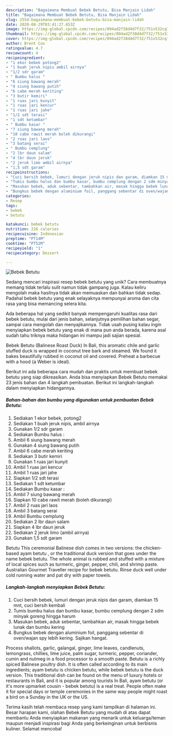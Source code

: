 ```yaml
---
description: "Bagaimana Membuat Bebek Betutu, Bisa Manjain Lidah"
title: "Bagaimana Membuat Bebek Betutu, Bisa Manjain Lidah"
slug: 2554-bagaimana-membuat-bebek-betutu-bisa-manjain-lidah
date: 2020-08-29T03:41:27.653Z
image: https://img-global.cpcdn.com/recipes/094ad2f38d4d7f32/751x532cq70/bebek-betutu-foto-resep-utama.jpg
thumbnail: https://img-global.cpcdn.com/recipes/094ad2f38d4d7f32/751x532cq70/bebek-betutu-foto-resep-utama.jpg
cover: https://img-global.cpcdn.com/recipes/094ad2f38d4d7f32/751x532cq70/bebek-betutu-foto-resep-utama.jpg
author: Brent Cox
ratingvalue: 4.7
reviewcount: 4
recipeingredient:
- "1 ekor bebek potong2"
- "1 buah jeruk nipis ambil airnya"
- "1/2 sdr garam"
- " Bumbu halus "
- "6 siung bawang merah"
- "4 siung bawang putih"
- "6 cabe merah keriting"
- "3 butir kemiri"
- "1 ruas jari kunyit"
- "1 ruas jari kencur"
- "1 ruas jari jahe"
- "1/2 sdt terasi"
- "1 sdt ketumbar"
- " Bumbu kasar "
- "7 siung bawang merah"
- "10 cabe rawit merah boleh dikurangi"
- "2 ruas jari laos"
- "3 batang serai"
- " Bumbu cemplung"
- "2 lbr daun salam"
- "4 lbr daun jeruk"
- "2 jeruk limo ambil airnya"
- "1,5 sdt garam"
recipeinstructions:
- "Cuci bersih bebek, lumuri dengan jeruk nipis dan garam, diamkan 15 mnt, cuci bersih kembali"
- "Tumis bumbu halus dan bumbu kasar, bumbu cemplung dengan 2 sdm minyak goreng hingga harum"
- "Masukan bebek, aduk sebentar, tambahkan air, masak hingga bebek lunak dan bumbu kering"
- "Bungkus bebek dengan aluminium foil, panggang sebentar di oven/wajan spy lebih kering. Sajikan hangat."
categories:
- Resep
tags:
- bebek
- betutu

katakunci: bebek betutu 
nutrition: 216 calories
recipecuisine: Indonesian
preptime: "PT14M"
cooktime: "PT52M"
recipeyield: "1"
recipecategory: Dessert

---
```



![Bebek Betutu](https://img-global.cpcdn.com/recipes/094ad2f38d4d7f32/751x532cq70/bebek-betutu-foto-resep-utama.jpg)

Sedang mencari inspirasi resep bebek betutu yang unik? Cara membuatnya memang tidak terlalu sulit namun tidak gampang juga. Kalau keliru mengolah maka hasilnya tidak akan memuaskan dan bahkan tidak sedap. Padahal bebek betutu yang enak selayaknya mempunyai aroma dan cita rasa yang bisa memancing selera kita.

Ada beberapa hal yang sedikit banyak mempengaruhi kualitas rasa dari bebek betutu, mulai dari jenis bahan, selanjutnya pemilihan bahan segar, sampai cara mengolah dan menyajikannya. Tidak usah pusing kalau ingin menyiapkan bebek betutu yang enak di mana pun anda berada, karena asal sudah tahu triknya maka hidangan ini mampu jadi sajian spesial.

Bebek Betutu (Balinese Roast Duck) In Bali, this aromatic chile and garlic stuffed duck is wrapped in coconut tree bark and steamed. We found it bakes beautifully rubbed in coconut oil and covered. Preheat a barbecue with a hood (a Weber is ideal).


Berikut ini ada beberapa cara mudah dan praktis untuk membuat bebek betutu yang siap dikreasikan. Anda bisa menyiapkan Bebek Betutu memakai 23 jenis bahan dan 4 langkah pembuatan. Berikut ini langkah-langkah dalam menyiapkan hidangannya.

<!--inarticleads1-->

##### Bahan-bahan dan bumbu yang digunakan untuk pembuatan Bebek Betutu:

1. Sediakan 1 ekor bebek, potong2
1. Sediakan 1 buah jeruk nipis, ambil airnya
1. Gunakan 1/2 sdr garam
1. Sediakan  Bumbu halus :
1. Ambil 6 siung bawang merah
1. Gunakan 4 siung bawang putih
1. Ambil 6 cabe merah keriting
1. Sediakan 3 butir kemiri
1. Gunakan 1 ruas jari kunyit
1. Ambil 1 ruas jari kencur
1. Ambil 1 ruas jari jahe
1. Siapkan 1/2 sdt terasi
1. Sediakan 1 sdt ketumbar
1. Sediakan  Bumbu kasar :
1. Ambil 7 siung bawang merah
1. Siapkan 10 cabe rawit merah (boleh dikurangi)
1. Ambil 2 ruas jari laos
1. Ambil 3 batang serai
1. Ambil  Bumbu cemplung
1. Sediakan 2 lbr daun salam
1. Siapkan 4 lbr daun jeruk
1. Sediakan 2 jeruk limo (ambil airnya)
1. Gunakan 1,5 sdt garam


Betutu This ceremonial Balinese dish comes in two versions: the chicken-based ayam betutu , or the traditional duck version that goes under the name bebek betutu. The whole animal is rubbed and stuffed with a mixture of local spices such as turmeric, ginger, pepper, chili, and shrimp paste. Australian Gourmet Traveller recipe for bebek betutu. Rinse duck well under cold running water and pat dry with paper towels. 

<!--inarticleads2-->

##### Langkah-langkah menyiapkan Bebek Betutu:

1. Cuci bersih bebek, lumuri dengan jeruk nipis dan garam, diamkan 15 mnt, cuci bersih kembali
1. Tumis bumbu halus dan bumbu kasar, bumbu cemplung dengan 2 sdm minyak goreng hingga harum
1. Masukan bebek, aduk sebentar, tambahkan air, masak hingga bebek lunak dan bumbu kering
1. Bungkus bebek dengan aluminium foil, panggang sebentar di oven/wajan spy lebih kering. Sajikan hangat.


Process shallots, garlic, galangal, ginger, lime leaves, candlenuts, lemongrass, chillies, lime juice, palm sugar, turmeric, pepper, coriander, cumin and nutmeg in a food processor to a smooth paste. Betutu is a richly spiced Balinese poultry dish. It is often called according to its main ingredients; ayam betutu is chicken betutu, while bebek betutu is the duck version. This traditional dish can be found on the menu of luxury hotels or restaurants in Bali, and it is popular among tourists In Bali, ayam betutu (or it&#39;s more upmarket cousin - bebek betutu) is a real treat. People often make it for special days or temple ceremonies in the same way people might roast a bird on a Sunday in the UK or the US. 

Terima kasih telah membaca resep yang kami tampilkan di halaman ini. Besar harapan kami, olahan Bebek Betutu yang mudah di atas dapat membantu Anda menyiapkan makanan yang menarik untuk keluarga/teman maupun menjadi inspirasi bagi Anda yang berkeinginan untuk berbisnis kuliner. Selamat mencoba!
